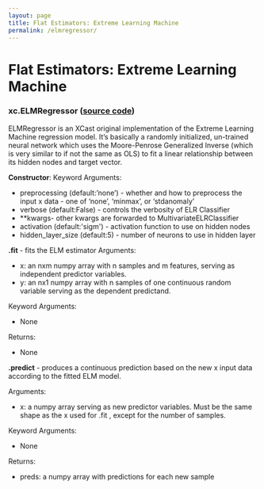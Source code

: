 ```yaml
---
layout: page
title: Flat Estimators: Extreme Learning Machine
permalink: /elmregressor/ 
---
```


# Flat Estimators: Extreme Learning Machine
### xc.ELMRegressor ([source code](https://github.com/kjhall01/xcast/blob/b1764eaa1bfaf17c85447f6571caf016a13b2915/src/flat_estimators/regressors/elm.py#L12)) 

ELMRegressor is an XCast original implementation of the Extreme Learning Machine regression model. It’s basically a randomly initialized, un-trained neural network which uses the Moore-Penrose Generalized Inverse (which is very similar to if not the same as OLS) to fit a linear relationship between its hidden nodes and target vector.

**Constructor**: 
Keyword Arguments: 
- preprocessing (default:’none’) - whether and how to preprocess the input x data - one of ‘none’, ‘minmax’, or ‘stdanomaly’ 
- verbose (default:False) - controls the verbosity of ELR Classifier
- **kwargs- other kwargs are forwarded to MultivariateELRClassifier
- activation (default:'sigm') - activation function to use on hidden nodes
- hidden_layer_size (default:5) - number of neurons to use in hidden layer

**.fit** - fits the ELM estimator
Arguments: 
- x: an nxm numpy array with n samples and m features, serving as independent predictor variables.
- y: an nx1 numpy array with n samples of one continuous random variable serving as the dependent predictand.   

Keyword Arguments:
- None
	
Returns: 
- None

**.predict** - produces a continuous prediction based on the new x input data according to the fitted ELM model. 
 
Arguments: 
- x: a numpy array serving as new predictor variables. Must be the same shape as the x used for .fit , except for the number of samples. 

Keyword Arguments:
 - None 

Returns: 
- preds: a numpy array with predictions for each new sample
